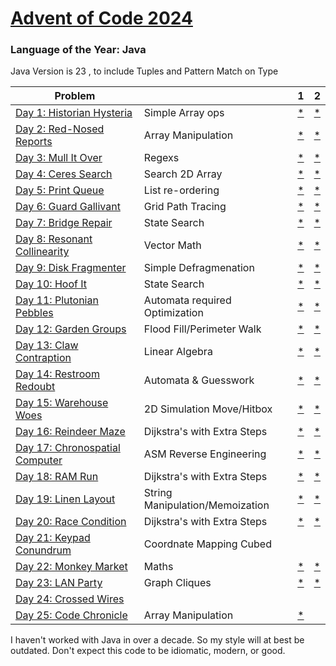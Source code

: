# [Advent of Code 2024](https://adventofcode.com/2024)

### Language of the Year: Java

Java Version is 23 , to include Tuples and Pattern Match on Type


| Problem                                                                |                                 | 1                                                                                         | 2                                                                                         |
|------------------------------------------------------------------------|---------------------------------|-------------------------------------------------------------------------------------------|-------------------------------------------------------------------------------------------|
| [Day 1: Historian Hysteria](https://adventofcode.com/2024/day/1)       | Simple Array ops                | [*](https://github.com/dnabre/advent_2024/blob/master/src/main/java/aoc_2024/Day01.)      | [*](https://raw.githubusercontent.com/dnabre/advent_2024/master/Day01.java)               |
| [Day 2: Red-Nosed Reports](https://adventofcode.com/2024/day/2)        | Array Manipulation              | [*](https://github.com/dnabre/advent_2024/blob/master/src/main/java/aoc_2024/Day02.java)  | [*](https://github.com/dnabre/advent_2024/blob/master/src/main/java/aoc_2024/Day02.java)  |
| [Day 3: Mull It Over ](https://adventofcode.com/2024/day/3)            | Regexs                          | [*](https://github.com/dnabre/advent_2024/blob/master/src/main/java/aoc_2024/Day03.java)  | [*](https://github.com/dnabre/advent_2024/blob/master/src/main/java/aoc_2024/Day03.java)  |
| [Day 4: Ceres Search ](https://adventofcode.com/2024/day/4)            | Search 2D Array                 | [*](https://github.com/dnabre/advent_2024/blob/master/src/main/java/aoc_2024/Day04.java)  | [*](https://github.com/dnabre/advent_2024/blob/master/src/main/java/aoc_2024/Day04.java)  |
| [Day 5: Print Queue](https://adventofcode.com/2024/day/5)              | List re-ordering                | [*](https://github.com/dnabre/advent_2024/blob/master/src/main/java/aoc_2024/Day05.java)  | [*](https://github.com/dnabre/advent_2024/blob/master/src/main/java/aoc_2024/Day05.java)  |
| [Day 6: Guard Gallivant](https://adventofcode.com/2024/day/6)          | Grid Path Tracing               | [*](https://github.com/dnabre/advent_2024/blob/master/src/main/java/aoc_2024/Day06.java)  | [*](https://github.com/dnabre/advent_2024/blob/master/src/main/java/aoc_2024/Day06.java)  |
| [Day 7:  Bridge Repair](https://adventofcode.com/2024/day/7)           | State Search                    | [*](https://github.com/dnabre/advent_2024/blob/master/src/main/java/aoc_2024/Day07.java)  | [*](https://github.com/dnabre/advent_2024/blob/master/src/main/java/aoc_2024/Day07.java)  |
| [Day 8: Resonant Collinearity ](https://adventofcode.com/2024/day/8)   | Vector Math                     | [*](https://github.com/dnabre/advent_2024/blob/master/src/main/java/aoc_2024/Day08.java)  | [*](https://github.com/dnabre/advent_2024/blob/master/src/main/java/aoc_2024/Day08.java)  |
| [Day 9:  Disk Fragmenter](https://adventofcode.com/2024/day/9)         | Simple Defragmenation           | [*](https://github.com/dnabre/advent_2024/blob/master/src/main/java/aoc_2024/Day09.java)  | [*](https://github.com/dnabre/advent_2024/blob/master/src/main/java/aoc_2024/Day09.java)  |
| [Day 10: Hoof It](https://adventofcode.com/2024/day/10)                | State Search                    | [*](https://github.com/dnabre/advent_2024/blob/master/src/main/java/aoc_2024/Day10.java)  | [*](https://github.com/dnabre/advent_2024/blob/master/src/main/java/aoc_2024/Day10.java)  |
| [Day 11: Plutonian Pebbles](https://adventofcode.com/2024/day/11)      | Automata required Optimization  | [*](https://github.com/dnabre/advent_2024/blob/master/src/main/java/aoc_2024/Day11.java)  | [*](https://github.com/dnabre/advent_2024/blob/master/src/main/java/aoc_2024/Day11.java)  |
| [Day 12: Garden Groups](https://adventofcode.com/2024/day/12)          | Flood Fill/Perimeter Walk       | [*](https://github.com/dnabre/advent_2024/blob/master/src/main/java/aoc_2024/Day12.java) | [*](https://github.com/dnabre/advent_2024/blob/master/src/main/java/aoc_2024/Day12.java) |
| [Day 13: Claw Contraption](https://adventofcode.com/2024/day/13)       | Linear Algebra                  | [*](https://github.com/dnabre/advent_2024/blob/master/src/main/java/aoc_2024/Day13.java)  | [*](https://github.com/dnabre/advent_2024/blob/master/src/main/java/aoc_2024/Day13.java)  |
| [Day 14: Restroom Redoubt](https://adventofcode.com/2024/day/14)       | Automata & Guesswork            | [*](https://github.com/dnabre/advent_2024/blob/master/src/main/java/aoc_2024/Day14.java)  | [*](https://github.com/dnabre/advent_2024/blob/master/src/main/java/aoc_2024/Day14.java)  |
| [Day 15: Warehouse Woes ](https://adventofcode.com/2024/day/15)        | 2D Simulation Move/Hitbox       | [*](https://github.com/dnabre/advent_2024/blob/master/src/main/java/aoc_2024/Day15.java)  | [*](https://github.com/dnabre/advent_2024/blob/master/src/main/java/aoc_2024/Day15.java)  |
| [Day 16: Reindeer Maze](https://adventofcode.com/2024/day/16)          | Dijkstra's with Extra Steps     | [*](https://github.com/dnabre/advent_2024/blob/master/src/main/java/aoc_2024/Day16.java)  | [*](https://github.com/dnabre/advent_2024/blob/master/src/main/java/aoc_2024/Day16.java)  |
| [Day 17: Chronospatial Computer](https://adventofcode.com/2024/day/17) | ASM Reverse Engineering         | [*](https://github.com/dnabre/advent_2024/blob/master/src/main/java/aoc_2024/Day17.java)  | [*](https://github.com/dnabre/advent_2024/blob/master/src/main/java/aoc_2024/Day17.java)  |
| [Day 18: RAM Run](https://adventofcode.com/2024/day/18)                | Dijkstra's with Extra Steps                                | [*](https://github.com/dnabre/advent_2024/blob/master/src/main/java/aoc_2024/Day18.java)  | [*](https://github.com/dnabre/advent_2024/blob/master/src/main/java/aoc_2024/Day18.java)  |
| [Day 19: Linen Layout ](https://adventofcode.com/2024/day/19)          | String Manipulation/Memoization | [*](https://github.com/dnabre/advent_2024/blob/master/src/main/java/aoc_2024/Day19.java)  | [*](https://github.com/dnabre/advent_2024/blob/master/src/main/java/aoc_2024/Day19.java)  |
| [Day 20: Race Condition ](https://adventofcode.com/2024/day/20)        | Dijkstra's with Extra Steps     | [*](https://github.com/dnabre/advent_2024/blob/master/src/main/java/aoc_2024/Day20.java)  | [*](https://github.com/dnabre/advent_2024/blob/master/src/main/java/aoc_2024/Day20.java)  |
| [Day 21: Keypad Conundrum ](https://adventofcode.com/2024/day/21)                      | Coordnate Mapping Cubed         | [ ](https://github.com/dnabre/advent_2024/blob/master/src/main/java/aoc_2024/Day21.java)  | [ ](https://github.com/dnabre/advent_2024/blob/master/src/main/java/aoc_2024/Day21.java)  |
| [Day 22: Monkey Market](https://adventofcode.com/2024/day/22)          | Maths                           | [*](https://github.com/dnabre/advent_2024/blob/master/src/main/java/aoc_2024/Day22.java)  | [*](https://github.com/dnabre/advent_2024/blob/master/src/main/java/aoc_2024/Day22.java)  |
| [Day 23: LAN Party ](https://adventofcode.com/2024/day/23)             | Graph Cliques                   | [*](https://github.com/dnabre/advent_2024/blob/master/src/main/java/aoc_2024/Day23.java)  | [*](https://github.com/dnabre/advent_2024/blob/master/src/main/java/aoc_2024/Day23.java)  |
| [Day 24: Crossed Wires](https://adventofcode.com/2024/day/24)                       |                                 | [ ](https://github.com/dnabre/advent_2024/blob/master/src/main/java/aoc_2024/Day24.java)  | [ ](https://github.com/dnabre/advent_2024/blob/master/src/main/java/aoc_2024/Day24.java)  |
| [Day 25: Code Chronicle ](https://adventofcode.com/2024/day/25)        | Array Manipulation              | [*](https://github.com/dnabre/advent_2024/blob/master/src/main/java/aoc_2024/Day25.java)  | [ ](https://raw.githubusercontent.com/dnabre/advent_2024/master/aoc_25.java)              |

I haven't worked with Java in over a decade. So my style will at best be outdated. Don't expect this code to be
idiomatic, modern, or good.


